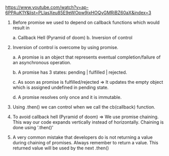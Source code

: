 https://www.youtube.com/watch?v=ap-6PPAuK1Y&list=PLlasXeu85E9eWOpw9jxHOQyGMRiBZ60aX&index=3

1. Before promise we used to depend on callback functions which would result in
   
   a. Callback Hell (Pyramid of doom)
   b. Inversion of control
2. Inversion of control is overcome by using promise.
   
   a. A promise is an object that represents eventual completion/failure of an asynchronous operation.
   
   b. A promise has 3 states: pending | fulfilled | rejected.
   
   c. As soon as promise is fulfilled/rejected => It updates the empty object which is assigned undefined in pending state.
   
   d. A promise resolves only once and it is immutable. 

3. Using .then() we can control when we call the cb(callback) function.
4. To avoid callback hell (Pyramid of doom) => We use promise chaining. This way our code expands vertically instead of horizontally. Chaining is done using '.then()'
5. A very common mistake that developers do is not returning a value during chaining of promises. Always remember to return a value. This returned value will be used by the next .then()
